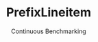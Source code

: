 ---
layout: docu
title: PrefixLineitem
subtitle: Continuous Benchmarking
selected: Prefix_Tpch
expanded: Benchmarking
benchmark: /individual_results/PrefixLineitem.html
---